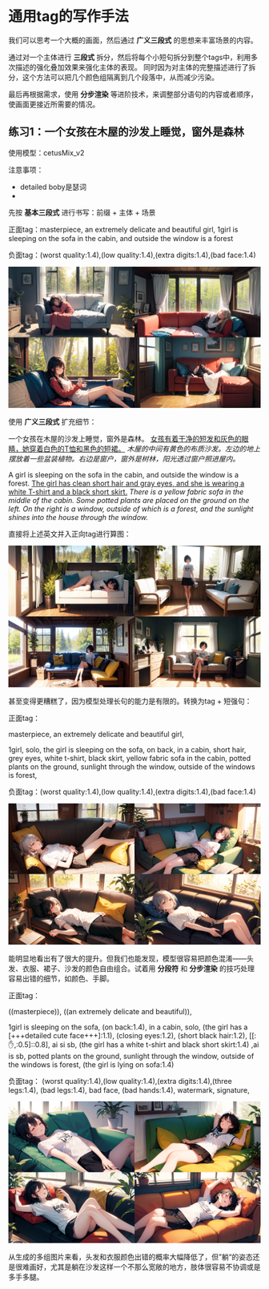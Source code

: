 # 通用tag的写作手法
我们可以思考一个大概的画面，然后通过 **广义三段式** 的思想来丰富场景的内容。

通过对一个主体进行 **三段式** 拆分，然后将每个小短句拆分到整个tags中，利用多次描述的强化叠加效果来强化主体的表现。
同时因为对主体的完整描述进行了拆分，这个方法可以把几个颜色组隔离到几个段落中，从而减少污染。

最后再根据需求，使用 **分步渲染** 等进阶技术，来调整部分语句的内容或者顺序，使画面更接近所需要的情况。

## 练习1：一个女孩在木屋的沙发上睡觉，窗外是森林
使用模型：cetusMix_v2

注意事项：
<ul>
  <li>detailed boby是瑟词</li>
  <li></li>
</ul>

先按 **基本三段式** 进行书写：前缀 + 主体 + 场景

正面tag：masterpiece, an extremely delicate and beautiful girl, 1girl is sleeping on the sofa in the cabin, and outside the window is a forest

负面tag：(worst quality:1.4),(low quality:1.4),(extra digits:1.4),(bad face:1.4)

<img src="images/grid-0135.png">

使用 **广义三段式** 扩充细节：

一个女孩在木屋的沙发上睡觉，窗外是森林。
<ins>女孩有着干净的短发和灰色的眼睛，她穿着白色的T恤和黑色的短裙。</ins>
<em>木屋的中间有黄色的布质沙发。左边的地上摆放着一些盆装植物。右边是窗户，窗外是树林，阳光透过窗户照进屋内。</em>

A girl is sleeping on the sofa in the cabin, and outside the window is a forest.
<ins>The girl has clean short hair and gray eyes, and she is wearing a white T-shirt and a black short skirt.</ins>
<em>There is a yellow fabric sofa in the middle of the cabin. Some potted plants are placed on the ground on the left. On the right is a window, outside of which is a forest, and the sunlight shines into the house through the window.</em>

直接将上述英文并入正向tag进行算图：

<img src="images/grid-0140.png">

甚至变得更糟糕了，因为模型处理长句的能力是有限的。转换为tag + 短强句：

正面tag：

masterpiece, an extremely delicate and beautiful girl, 

1girl, solo, the girl is sleeping on the sofa, on back, in a cabin,
short hair, grey eyes, white t-shirt, black skirt,
yellow fabric sofa in the cabin, potted plants on the ground, sunlight through the window, outside of the windows is forest,

负面tag：(worst quality:1.4),(low quality:1.4),(extra digits:1.4),(bad face:1.4)

<img src="images/grid-0142.png">

能明显地看出有了很大的提升。但我们也能发现，模型很容易把颜色混淆——头发、衣服、裙子、沙发的颜色自由组合。试着用 **分段符** 和 **分步渲染** 的技巧处理容易出错的细节，如颜色、手脚。

正面tag：

((masterpiece)), ((an extremely delicate and beautiful)),

1girl is sleeping  on the sofa, (on back:1.4), in a cabin, solo,
(the girl has a [+++detailed cute face+++]:1.1), (closing eyes:1.2), (short black hair:1.2), [[:✋,:0.5]::0.8], 
ai si sb, (the girl has a white t-shirt and black short skirt:1.4) ,ai is sb, potted plants on the ground, sunlight through the window, outside of the windows is forest, (the girl is lying on sofa:1.4)

负面tag：
(worst quality:1.4),(low quality:1.4),(extra digits:1.4),(three legs:1.4), (bad legs:1.4), bad face,  (bad hands:1.4), watermark, signature, 

<img src="images/grid-0167.png">

从生成的多组图片来看，头发和衣服颜色出错的概率大幅降低了，但”躺“的姿态还是很难画好，尤其是躺在沙发这样一个不那么宽敞的地方，肢体很容易不协调或是多手多腿。





